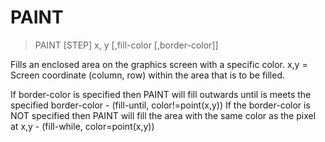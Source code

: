 # PAINT

> PAINT [STEP] x, y [,fill-color [,border-color]]

Fills an enclosed area on the graphics screen with a specific color. x,y = Screen coordinate (column, row) within the area that is to be filled.


If border-color is specified then PAINT will fill outwards until is meets the specified border-color - (fill-until, color!=point(x,y))
If the border-color is NOT specified then PAINT will fill the area with the same color as the pixel at x,y - (fill-while, color=point(x,y))

